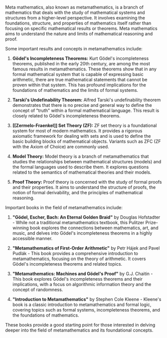 Meta mathematics, also known as metamathematics, is a branch of mathematics that deals with the study of mathematical systems and structures from a higher-level perspective. It involves examining the foundations, structure, and properties of mathematics itself rather than focusing on specific mathematical results or theorems. Meta mathematics aims to understand the nature and limits of mathematical reasoning and proof.

Some important results and concepts in metamathematics include:

1. **Gödel's Incompleteness Theorems:** Kurt Gödel's incompleteness theorems, published in the early 20th century, are among the most famous results in metamathematics. These theorems show that in any formal mathematical system that is capable of expressing basic arithmetic, there are true mathematical statements that cannot be proven within that system. This has profound implications for the foundations of mathematics and the limits of formal systems.

2. **Tarski's Undefinability Theorem:** Alfred Tarski's undefinability theorem demonstrates that there is no precise and general way to define the concept of "truth" within a formal mathematical language. This result is closely related to Gödel's incompleteness theorems.

3. **[[Zermelo-Fraenkel]] Set Theory (ZF):** ZF set theory is a foundational system for most of modern mathematics. It provides a rigorous axiomatic framework for dealing with sets and is used to define the basic building blocks of mathematical objects. Variants such as ZFC (ZF with the Axiom of Choice) are commonly used.

4. **Model Theory:** Model theory is a branch of metamathematics that studies the relationships between mathematical structures (models) and the formal languages used to describe them. It explores questions related to the semantics of mathematical theories and their models.

5. **Proof Theory:** Proof theory is concerned with the study of formal proofs and their properties. It aims to understand the structure of proofs, the notion of formal derivability, and the principles of mathematical reasoning.

Important books in the field of metamathematics include:

1. **"Gödel, Escher, Bach: An Eternal Golden Braid"** by Douglas Hofstadter - While not a traditional metamathematics textbook, this Pulitzer Prize-winning book explores the connections between mathematics, art, and music, and delves into Gödel's incompleteness theorems in a highly accessible manner.

2. **"Metamathematics of First-Order Arithmetic"** by Petr Hájek and Pavel Pudlák - This book provides a comprehensive introduction to metamathematics, focusing on the theory of arithmetic. It covers Gödel's incompleteness theorems and related topics.

3. **"Metamathematics: Machines and Gödel's Proof"** by G.J. Chaitin - This book explores Gödel's incompleteness theorems and their implications, with a focus on algorithmic information theory and the concept of randomness.

4. **"Introduction to Metamathematics"** by Stephen Cole Kleene - Kleene's book is a classic introduction to metamathematics and formal logic, covering topics such as formal systems, incompleteness theorems, and the foundations of mathematics.

These books provide a good starting point for those interested in delving deeper into the field of metamathematics and its foundational concepts.